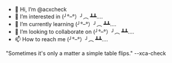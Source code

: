 - 👋 Hi, I’m @acxcheck
- 👀 I’m interested in (╯°–°）╯︵ ┻┻....
- 🌱 I’m currently learning (╯°–°）╯︵ ┻┻....
- 💞️ I’m looking to collaborate on (╯°–°）╯︵ ┻┻....
- 📫 How to reach me (╯°–°）╯︵ ┻┻....

<!---
acxcheck/acxcheck is a ✨ special ✨ repository because its `README.md` (this file) appears on your GitHub profile.
You can click the Preview link to take a look at your changes.
--->

"Sometimes it's only a matter a simple table flips."
                                            --xca-check
